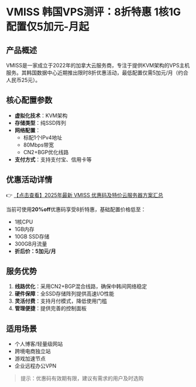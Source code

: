 # VMISS 韩国VPS测评：8折特惠 1核1G配置仅5加元-月起

## 产品概述

VMISS是一家成立于2022年的加拿大云服务商，专注于提供KVM架构的VPS主机服务。其韩国数据中心近期推出限时8折优惠活动，最低配置仅需5加元/月（约合人民币25元）。

## 核心配置参数

- **虚拟化技术**：KVM架构
- **存储类型**：纯SSD阵列
- **网络配置**：
  - 标配1个IPv4地址
  - 80Mbps带宽
  - CN2+BGP优化线路
- **支付方式**：支持支付宝、信用卡等

## 优惠活动详情

👉 [【点击查看】2025年最新 VMISS 优惠码及特价云服务器方案汇总](https://bit.ly/Vmiss)

当前可使用**20%off**优惠码享受8折特惠，基础配置价格低至：

- 1核CPU
- 1GB内存
- 10GB SSD存储
- 300GB月流量
- **折后价：5加元/月**

## 服务优势

1. **线路优化**：采用CN2+BGP混合线路，确保中韩间网络稳定
2. **硬件保障**：全SSD存储阵列提供高速I/O性能
3. **灵活付费**：支持月付模式，降低使用门槛
4. **管理便捷**：提供完善的控制面板

## 适用场景

- 个人博客/轻量级网站
- 跨境电商独立站
- 游戏加速节点
- 企业远程办公VPN

> 提示：优惠码有效期有限，建议有需求的用户及时选购